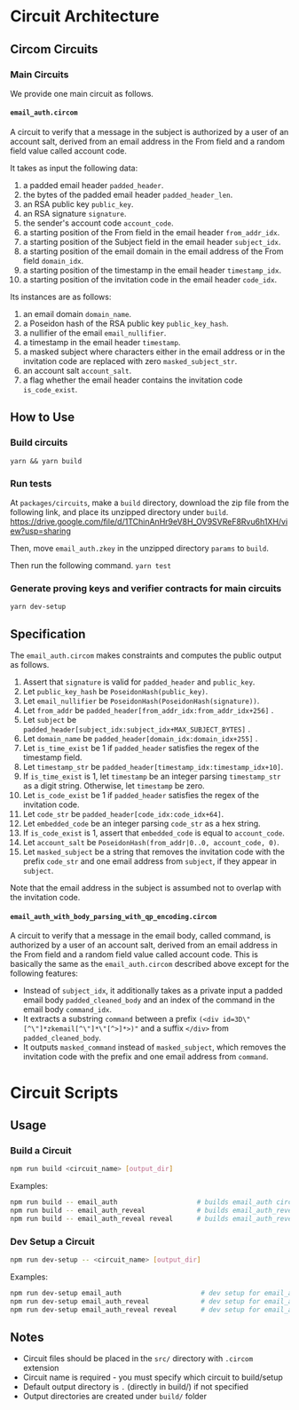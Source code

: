# Circuit Architecture

## Circom Circuits

### Main Circuits

We provide one main circuit as follows.

#### `email_auth.circom`

A circuit to verify that a message in the subject is authorized by a user of an account salt, derived from an email address in the From field and a random field value called account code.

It takes as input the following data:

1. a padded email header `padded_header`.
2. the bytes of the padded email header `padded_header_len`.
3. an RSA public key `public_key`.
4. an RSA signature `signature`.
5. the sender's account code `account_code`.
6. a starting position of the From field in the email header `from_addr_idx`.
7. a starting position of the Subject field in the email header `subject_idx`.
8. a starting position of the email domain in the email address of the From field `domain_idx`.
9. a starting position of the timestamp in the email header `timestamp_idx`.
10. a starting position of the invitation code in the email header `code_idx`.

Its instances are as follows:

1. an email domain `domain_name`.
2. a Poseidon hash of the RSA public key `public_key_hash`.
3. a nullifier of the email `email_nullifier`.
4. a timestamp in the email header `timestamp`.
5. a masked subject where characters either in the email address or in the invitation code are replaced with zero `masked_subject_str`.
6. an account salt `account_salt`.
7. a flag whether the email header contains the invitation code `is_code_exist`.

## How to Use

### Build circuits

`yarn && yarn build`

### Run tests

At `packages/circuits`, make a `build` directory, download the zip file from the following link, and place its unzipped directory under `build`.
https://drive.google.com/file/d/1TChinAnHr9eV8H_OV9SVReF8Rvu6h1XH/view?usp=sharing

Then, move `email_auth.zkey` in the unzipped directory `params` to `build`.

Then run the following command.
`yarn test`

### Generate proving keys and verifier contracts for main circuits

`yarn dev-setup`

## Specification

The `email_auth.circom` makes constraints and computes the public output as follows.

1. Assert that `signature` is valid for `padded_header` and `public_key`.
2. Let `public_key_hash` be `PoseidonHash(public_key)`.
3. Let `email_nullifier` be `PoseidonHash(PoseidonHash(signature))`.
4. Let `from_addr` be `padded_header[from_addr_idx:from_addr_idx+256]` .
5. Let `subject` be `padded_header[subject_idx:subject_idx+MAX_SUBJECT_BYTES]` .
6. Let `domain_name` be `padded_header[domain_idx:domain_idx+255]` .
7. Let `is_time_exist` be 1 if `padded_header` satisfies the regex of the timestamp field.
8. Let `timestamp_str` be `padded_header[timestamp_idx:timestamp_idx+10]`.
9. If `is_time_exist` is 1, let `timestamp` be an integer parsing `timestamp_str` as a digit string. Otherwise, let `timestamp` be zero.
10. Let `is_code_exist` be 1 if `padded_header` satisfies the regex of the invitation code.
11. Let `code_str` be `padded_header[code_idx:code_idx+64]`.
12. Let `embedded_code` be an integer parsing `code_str` as a hex string.
13. If `is_code_exist` is 1, assert that `embedded_code` is equal to `account_code`.
14. Let `account_salt` be `PoseidonHash(from_addr|0..0, account_code, 0)`.
15. Let `masked_subject` be a string that removes the invitation code with the prefix `code_str` and one email address from `subject`, if they appear in `subject`.

Note that the email address in the subject is assumbed not to overlap with the invitation code.

#### `email_auth_with_body_parsing_with_qp_encoding.circom`

A circuit to verify that a message in the email body, called command, is authorized by a user of an account salt, derived from an email address in the From field and a random field value called account code.
This is basically the same as the `email_auth.circom` described above except for the following features:

- Instead of `subject_idx`, it additionally takes as a private input a padded email body `padded_cleaned_body` and an index of the command in the email body `command_idx`.
- It extracts a substring `command` between a prefix `(<div id=3D\"[^\"]*zkemail[^\"]*\"[^>]*>)"` and a suffix `</div>` from `padded_cleaned_body`.
- It outputs `masked_command` instead of `masked_subject`, which removes the invitation code with the prefix and one email address from `command`.

# Circuit Scripts

## Usage

### Build a Circuit

```bash
npm run build <circuit_name> [output_dir]
```

Examples:

```bash
npm run build -- email_auth                    # builds email_auth circuit to build/
npm run build -- email_auth_reveal             # builds email_auth_reveal circuit to build/
npm run build -- email_auth_reveal reveal      # builds email_auth_reveal circuit to build/reveal/
```

### Dev Setup a Circuit

```bash
npm run dev-setup -- <circuit_name> [output_dir]
```

Examples:

```bash
npm run dev-setup email_auth                    # dev setup for email_auth circuit to build/
npm run dev-setup email_auth_reveal             # dev setup for email_auth_reveal circuit to build/
npm run dev-setup email_auth_reveal reveal      # dev setup for email_auth_reveal circuit to build/reveal/
```

## Notes

- Circuit files should be placed in the `src/` directory with `.circom` extension
- Circuit name is required - you must specify which circuit to build/setup
- Default output directory is `.` (directly in build/) if not specified
- Output directories are created under `build/` folder
